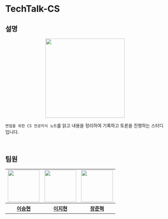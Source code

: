 # TechTalk-CS

## 설명

<div align="center">
    <img width="250" src="https://image.yes24.com/goods/108887922/XL" />
</div>

`면접을 위한 CS 전공지식 노트`를 읽고 내용을 정리하여 기록하고 토론을 진행하는 스터디입니다.

<br/>

## 팀원

<table align="center">
    <tbody>
        <tr>
            <td>
                <a href="https://github.com/codefug">
                    <img src="https://avatars.githubusercontent.com/codefug" width="100" height="100"/>
                </a>  
            </td>
            <td>
                <a href="https://github.com/easyhyun00">
                    <img src="https://avatars.githubusercontent.com/easyhyun00" width="100px" height="100px"/>
                </a>
            </td>
            <td>
                <a href="https://github.com/CitrusSoda">
                    <img src="https://avatars.githubusercontent.com/CitrusSoda" width="100px" height="100px"/>
                </a>  
            </td>
        </tr>
        <tr>
            <th>
                <a href="https://github.com/codefug">이승현</a>
            </th>
            <th>
                <a href="https://github.com/easyhyun00">이지현</a>
            </th>
            <th>
                <a href="https://github.com/CitrusSoda">장준혁</a>
            </th>
        </tr>
    </tbody>
</table>

